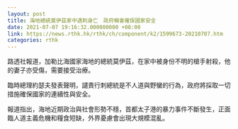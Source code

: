 ```yaml
---
layout: post
title: 海地總統莫伊茲家中遇刺身亡　政府稱會確保國家安全
date: 2021-07-07 19:16:32.000000000 +08:00
link: https://news.rthk.hk/rthk/ch/component/k2/1599673-20210707.htm
categories: rthk
---
```


路透社報道，加勒比海國家海地的總統莫伊茲，在家中被身份不明的槍手射殺，他的妻子亦受傷，需要接受治療。

臨時總理約瑟夫發表聲明，譴責行刺總統是不人道與野蠻的行為，政府將採取一切措施確保國家的連續性與安全。

報道指出，海地近期政治與社會形勢不穩，首都太子港的暴力事件不斷發生，正面臨人道主義危機和糧食短缺，外界憂慮會出現大規模混亂。
